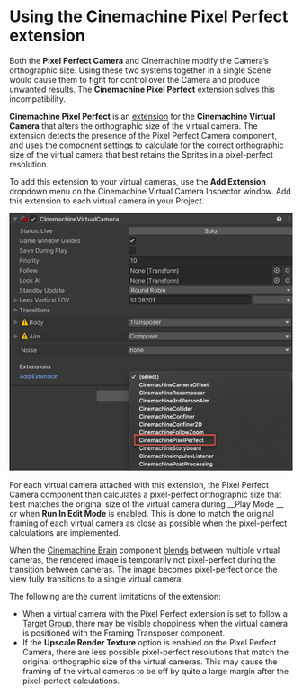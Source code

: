 # Using the Cinemachine Pixel Perfect extension

Both the __Pixel Perfect Camera__ and Cinemachine modify the Camera’s orthographic size. Using these two systems together in a single Scene would cause them to fight for control over the Camera and produce unwanted results. The __Cinemachine Pixel Perfect__ extension solves this incompatibility.

__Cinemachine Pixel Perfect__ is an [extension](CinemachineVirtualCameraExtensions.md) for the __Cinemachine Virtual Camera__ that alters the orthographic size of the virtual camera. The extension detects the presence of the Pixel Perfect Camera component, and uses the component settings to calculate for the correct orthographic size of the virtual camera that best retains the Sprites in a pixel-perfect resolution.

To add this extension to your virtual cameras, use the __Add Extension__ dropdown menu on the Cinemachine Virtual Camera Inspector window. Add this extension to each virtual camera in your Project.

![](images/2Dpixelperfect_ex.png)

For each virtual camera attached with this extension, the Pixel Perfect Camera component then calculates a pixel-perfect orthographic size that best matches the original size of the virtual camera during __Play Mode __ or when __Run In Edit Mode__ is enabled. This is done to match the original framing of each virtual camera as close as possible when the pixel-perfect calculations are implemented.

When the [Cinemachine Brain](CinemachineBrainProperties.md) component [blends](CinemachineBlending.md) between multiple virtual cameras, the rendered image is temporarily not pixel-perfect during the transition between cameras. The image becomes pixel-perfect once the view fully transitions to a single virtual camera.

The following are the current limitations of the extension:

- When a virtual camera with the Pixel Perfect extension is set to follow a [Target Group](CinemachineTargetGroup.md), there may be visible choppiness when the virtual camera is positioned with the Framing Transposer component. 
- If the __Upscale Render Texture__ option is enabled on the Pixel Perfect Camera, there are less possible pixel-perfect resolutions that match the original orthographic size of the virtual cameras. This may cause the framing of the virtual cameras to be off by quite a large margin after the pixel-perfect calculations.


